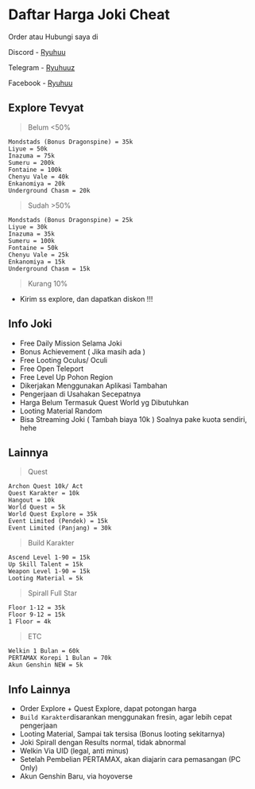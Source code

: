 # Daftar Harga Joki Cheat
Order atau Hubungi saya di

Discord - [Ryuhuu](<https://discordapp.com/users/1027790097699045427>)

Telegram - [Ryuhuuz](<https://t.me/Ryuhuuz>)

Facebook - [Ryuhuu](<https://www.facebook.com/profile.php?id=61557697891306&mibextid=ZbWKwL>)


## Explore Tevyat
> Belum <50% 
```
Mondstads (Bonus Dragonspine) = 35k
Liyue = 50k
Inazuma = 75k
Sumeru = 200k
Fontaine = 100k
Chenyu Vale = 40k
Enkanomiya = 20k
Underground Chasm = 20k
```

> Sudah >50% 
```
Mondstads (Bonus Dragonspine) = 25k
Liyue = 30k
Inazuma = 35k
Sumeru = 100k
Fontaine = 50k
Chenyu Vale = 25k
Enkanomiya = 15k
Underground Chasm = 15k
```

> Kurang 10% 
- Kirim ss explore, dan dapatkan diskon !!!

## Info Joki
- Free Daily Mission Selama Joki
- Bonus Achievement ( Jika masih ada )
- Free Looting Oculus/ Oculi
- Free Open Teleport
- Free Level Up Pohon Region
- Dikerjakan  Menggunakan Aplikasi Tambahan
- Pengerjaan di Usahakan Secepatnya
- Harga Belum Termasuk Quest World yg Dibutuhkan
- Looting Material Random
- Bisa Streaming Joki ( Tambah biaya 10k )
 Soalnya pake kuota sendiri, hehe

## Lainnya 
> Quest
```
Archon Quest 10k/ Act
Quest Karakter = 10k
Hangout = 10k
World Quest = 5k
World Quest Explore = 35k
Event Limited (Pendek) = 15k
Event Limited (Panjang) = 30k
```

> Build Karakter
```
Ascend Level 1-90 = 15k
Up Skill Talent = 15k
Weapon Level 1-90 = 15k
Looting Material = 5k
```

> Spirall Full Star
```
Floor 1-12 = 35k
Floor 9-12 = 15k
1 Floor = 4k
```

> ETC
```
Welkin 1 Bulan = 60k
PERTAMAX Korepi 1 Bulan = 70k
Akun Genshin NEW = 5k
```

## Info Lainnya
- Order Explore + Quest Explore, dapat potongan harga
- ` Build Karakter `disarankan menggunakan fresin, agar lebih cepat pengerjaan
- Looting Material, Sampai tak tersisa (Bonus looting sekitarnya)
- Joki Spirall dengan Results normal, tidak abnormal
- Welkin Via UID (legal, anti minus)
- Setelah Pembelian PERTAMAX, akan diajarin cara pemasangan (PC Only)
- Akun Genshin Baru, via hoyoverse
